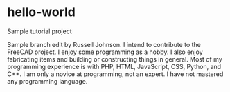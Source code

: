 # hello-world
Sample tutorial project

Sample branch edit by Russell Johnson.
I intend to contribute to the FreeCAD project.
I enjoy some programming as a hobby. I also enjoy fabricating items and building or constructing things in general.
Most of my programming experience is with PHP, HTML, JavaScript, CSS, Python, and C++.
I am only a novice at programming, not an expert. I have not mastered any programming language.
